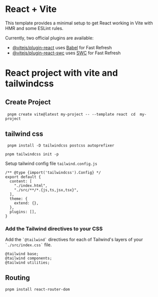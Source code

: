 # React + Vite

This template provides a minimal setup to get React working in Vite with HMR and some ESLint rules.

Currently, two official plugins are available:

- [@vitejs/plugin-react](https://github.com/vitejs/vite-plugin-react/blob/main/packages/plugin-react/README.md) uses [Babel](https://babeljs.io/) for Fast Refresh
- [@vitejs/plugin-react-swc](https://github.com/vitejs/vite-plugin-react-swc) uses [SWC](https://swc.rs/) for Fast Refresh


# React project with vite and tailwindcss
## Create Project
``` pnpm create vite@latest my-project -- --template react```
``` cd  my-project```

## tailwind css
``` pnpm install -D tailwindcss postcss autoprefixer```

```pnpm tailwindcss init -p```

Setup tailwind config file ```tailwind.config.js```

```
/** @type {import('tailwindcss').Config} */
export default {
  content: [
    "./index.html",
    "./src/**/*.{js,ts,jsx,tsx}",
  ],
  theme: {
    extend: {},
  },
  plugins: [],
} 
```

### Add the Tailwind directives to your CSS
Add the ``` `@tailwind` ``` directives for each of Tailwind's layers of your ``` `./src/index.css` ``` file.

```
@tailwind base;
@tailwind components;
@tailwind utilities;
```

## Routing
```
pnpm install react-router-dom
```
